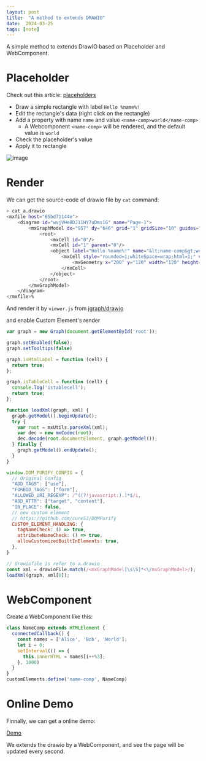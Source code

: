 ```yaml
---
layout: post
title:  "A method to extends DRAWIO"
date:  2024-03-25
tags: [note]
---
```


  A simple method to extends DrawIO based on Placeholder and WebComponent.

# Placeholder

  Check out this article: [placeholders](https://www.drawio.com/blog/placeholders)

* Draw a simple rectangle with label `Hello %name%!`
* Edit the rectangle's data (right click on the rectangle)
* Add a property with name `name` and value `<name-comp>world</name-comp>`
  * A Webcomponent `<name-comp>` will be rendered, and the default value is `world`
* Check the placeholder's value
* Apply it to rectangle

![image](https://github.com/zhoukekestar/notes/assets/7157346/1dbfcf68-c2f3-4992-86cc-2904821db6e0)


# Render

 We can get the source-code of drawio file by `cat` command:

```bash
> cat a.drawio
<mxfile host="65bd71144e">
    <diagram id="wvjVHeBDJ11HY7uDms1G" name="Page-1">
        <mxGraphModel dx="957" dy="646" grid="1" gridSize="10" guides="1" tooltips="1" connect="1" arrows="1" fold="1" page="1" pageScale="1" pageWidth="1100" pageHeight="850" math="0" shadow="0">
            <root>
                <mxCell id="0"/>
                <mxCell id="1" parent="0"/>
                <object label="Hello %name%!" name="&lt;name-comp&gt;world&lt;/name-comp&gt;" placeholders="1" id="2">
                    <mxCell style="rounded=1;whiteSpace=wrap;html=1;" vertex="1" parent="1">
                        <mxGeometry x="200" y="120" width="120" height="60" as="geometry"/>
                    </mxCell>
                </object>
            </root>
        </mxGraphModel>
    </diagram>
</mxfile>%
```

  And render it by `viewer.js` from [jgraph/drawio](https://github.com/jgraph/drawio/blob/4a108b23430de9f0b366f4006671b3af938d0903/src/main/webapp/js/viewer.min.js)

  and enable Custom Element's render

```js
var graph = new Graph(document.getElementById('root'));

graph.setEnabled(false);
graph.setTooltips(false)

graph.isHtmlLabel = function (cell) {
  return true;
};

graph.isTableCell = function (cell) {
  console.log('istablecell');
  return true;
};

function loadXml(graph, xml) {
  graph.getModel().beginUpdate();
  try {
    var root = mxUtils.parseXml(xml);
    var dec = new mxCodec(root);
    dec.decode(root.documentElement, graph.getModel());
  } finally {
    graph.getModel().endUpdate();
  }
}

window.DOM_PURIFY_CONFIG = {
  // Original Config
  "ADD_TAGS": ["use"],
  "FORBID_TAGS": ["form"],
  "ALLOWED_URI_REGEXP": /^((?!javascript:).)*$/i,
  "ADD_ATTR": ["target", "content"],
  "IN_PLACE": false,
  // new custom element
  // https://github.com/cure53/DOMPurify
  CUSTOM_ELEMENT_HANDLING: {
    tagNameCheck: () => true,
    attributeNameCheck: () => true,
    allowCustomizedBuiltInElements: true,
  },
}

// drawiofile is refer to a.drawio
const xml = drawioFile.match(/<mxGraphModel[\s\S]*<\/mxGraphModel>/);
loadXml(graph, xml[0]);
```

# WebComponent

  Create a WebComponent like this:

```js
class NameComp extends HTMLElement {
  connectedCallback() {
    const names = ['Alice', 'Bob', 'World'];
    let i = 0;
    setInterval(() => {
      this.innerHTML = names[i++%3];
    }, 1000)
  }
}
customElements.define('name-comp', NameComp)
```

# Online Demo

  Finnally, we can get a online demo:

  [Demo](https://systemjs.1688.com/krump/schema/2512.html)

  We extends the drawio by a WebComponent, and see the page will be updated every second.

